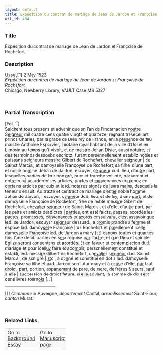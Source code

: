 ```yaml
---  
layout: default  
title: Expédition du contrat de mariage de Jean de Jardon et Françoise de Rochefort  
utl_id: 484
---
```


### Title

Expédition du contrat de mariage de Jean de Jardon et Françoise de Rochefort

### Description

<p>Ussel,<a href="#_ftn1" name="_ftnref1" title="" id="_ftnref1">[1]</a> 2 May 1523<br /><em>Expédition du contrat de mariage de Jean de Jardon et Françoise de Rochefort</em><br />
Chicago, Newberry Library, VAULT Case MS 5027</p>
<p> </p>


### Partial Transcription

<p>[Fol. 1<sup>r</sup>]<br />
Saichent tous presens et advenir que en l’an de l’incarnacion n<u>ost</u>re S<u>eigneur</u> mil quatre cens quatre vingtz et quatorze, regnant tresecellant prince Charles, par la grace de Dieu roy de France, en la p<u>rese</u>nce de feu maistre Anthoine Esparvier, | notaire royal habitant de la ville d’Ussel en Limosin au temps qu’il vivoit, et de maistre Jehan Disier, aussi not<u>air</u>e, et des tesmoings dessoubz escriptz, furent p<u>er</u>sonnellement establiz nobles et puissans s<u>eigneur</u>s mess<u>ir</u>e Gilbert de Rochefort, chevalier s<u>eigneu</u>r | de Sainct Marcial, et damoyselle Françoyse de Rochefort, sa filhe, d’une part, et noble ho<u>m</u>me Jehan de Jardon, escuyer, s<u>eigneu</u>r dud. lieu, d’au<u>tr</u>e part, lesquelles parties de leur bon gré, pure et franche volunté, passerent et ent<u>re</u> eulx| acorderent les articles, pactes et <u>con</u>venances co<u>n</u>tenuz en c<u>er</u>tains articles par eulx et lesd. notaires signés de leurs mains, desquels la teneur s’ensuit. Au tracté et contract de mariage d’ent<u>re</u> noble ho<u>m</u>me Jehan de Jardon, | escuyer, s<u>eigne</u>ur dud. lieu, et de luy, d’une p<u>ar</u>t, et de damoyselle Françoise de Rochefort, filhe de noble mess<u>ir</u>e Gibert de Rochefort, ch<u>eva</u>l<u>ie</u>r s<u>eigne</u>ur de Sainct M<u>ar</u>cial, et d’elle, d’au<u>tr</u>e part, par les pairs et amictz desdictes | p<u>ar</u>ties, ont esté faictz, passés, acordés les pactes, p<u>ro</u>messes, <u>con</u>venances et acords enss<u>uivan</u>s, c’est assavoir q<u>ue</u> led. de Jardon, escuyer s<u>eigne</u>ur dessusd., a p<u>ro</u>mis prandre à fe<u>m</u>me et espose lad. damoy<u>sel</u>le Françoise | de Rochefort et p<u>ar</u>eillement icell<u>e</u> damoy<u>sel</u>le Fra<u>n</u>çoise led. de Jardon à mary [et] espoux toutes et quantes fois l’une desd. parties en s<u>er</u>a requise p<u>ar</u> l’au<u>tr</u>e, et que Dieu et saincte Eglize s<u>er</u>ont <u>con</u>sente<u>n</u>s et acordés. Et en fave<u>ur</u> et contemplacion dud. mariage et pour icell<u>uy</u> faire et aco<u>m</u>plir, personelleme<u>n</u>t constitué et establi, led. messi<u>r</u>e Gilbert de Rochefort, ch<u>eva</u>l<u>ie</u>r s<u>eigneur</u> dud. Sainct Marcial, de son gré | <u>et</u>c., a do<u>n</u>né et constitué en dot à lad. damoyselle Françoise sa filhe et aud. Jardon son futur mary et à ca<u>us</u>e d’elle, p<u>ar</u> tout droict, part, portion, appanem<u>ent</u> de pere, de mere, de freres & seurs, sauf à elle | succession de droict future, si elle advient, la somme de dix sept cens livres tourn<u>ois</u> […]</p>
<div>
<hr align="left" size="1" width="33%" /><div id="ftn1"><a href="#_ftnref1" name="_ftn1" title="" id="_ftn1">[1]</a> <em>Commune </em>in Auvergne, <em>département </em>Cantal, <em>arrondissement</em> Saint-Flour, <em>canton</em> Murat.
<p> </p>
</div>
</div>


### Related Links

<table border="0.5" cellpadding="1" cellspacing="1" style="width: 200px; background-color:#F8F8F8;">
    <tbody style="border-color:#ccc">
        <tr style="border-color:#ccc">
            <td>Go to <a href="https://centerfordigitalhumanities.github.io/Newberry-French-paleography/essay/484" target="_blank">Background Essay</a></td>
            <td>Go to <a href="https://centerfordigitalhumanities.github.io/Newberry-French-paleography/www/record.html?id=484" target="_blank">Manuscript</a> page</td>
        </tr>
    </tbody>
</table>
